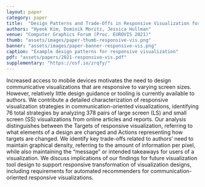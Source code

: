 ```yaml
---
layout: paper
category: paper
title:  "Design Patterns and Trade-Offs in Responsive Visualization for Communication"
authors: "Hyeok Kim, Dominik Moritz, Jessica Hullman"
venue: "Computer Graphics Forum (Proc. EUROVIS 2021)"
thumb: "assets/images/paper-thumb-responsive-vis.png"
banner: "assets/images/paper-banner-responsive-vis.png"
caption: "Example design patterns for responsive visualization"
pdf: "assets/papers/2021-responsive-vis.pdf"
supplementary: "https://osf.io/zrqfy/"
---
```


<!-- abstract -->
<p>Increased access to mobile devices motivates the need to design communicative visualizations that are responsive to varying screen sizes. However, relatively little design guidance or tooling is currently available to authors. We contribute a detailed characterization of responsive visualization strategies in communication-oriented visualizations, identifying 76 total strategies by analyzing 378 pairs of large screen (LS) and small screen (SS) visualizations from online articles and reports. Our analysis distinguishes between the Targets of responsive visualization, referring to what elements of a design are changed and Actions representing how targets are changed. We identify key trade-offs related to authors’ need to maintain graphical density, referring to the amount of information per pixel, while also maintaining the “message” or intended takeaways for users of a visualization. We discuss implications of our findings for future visualization tool design to support responsive transformation of visualization designs, including requirements for automated recommenders for communication-oriented responsive visualizations.</p>

